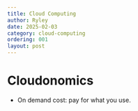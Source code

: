 ```yaml
---
title: Cloud Computing
author: Ryley
date: 2025-02-03
category: cloud-computing
ordering: 001
layout: post
---
```


# Cloudonomics
* On demand cost: pay for what you use.

